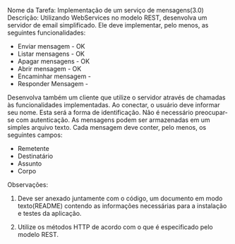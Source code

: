 Nome da Tarefa:
Implementação de um serviço de mensagens(3.0)
Descrição:
Utilizando WebServices no modelo REST, desenvolva um servidor de email simplificado. Ele deve implementar, pelo menos, as seguintes funcionalidades:

- Enviar mensagem - OK
- Listar mensagens - OK
- Apagar mensagens - OK
- Abrir mensagem - OK
- Encaminhar mensagem - 
- Responder Mensagem - 

Desenvolva também um cliente que utilize o servidor através de chamadas às funcionalidades implementadas. Ao conectar, o usuário deve informar seu nome. Esta será a forma de identificação. Não é necessário preocupar-se com autenticação. As mensagens podem ser armazenadas em um simples arquivo texto. Cada mensagem deve conter, pelo menos, os seguintes campos:
- Remetente
- Destinatário
- Assunto
- Corpo

Observações:

1. Deve ser anexado juntamente com o código, um documento em modo texto(README) contendo as informações necessárias para a instalação e testes da aplicação.

2. Utilize os métodos HTTP de acordo com o que é especificado pelo modelo REST.